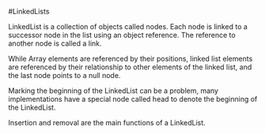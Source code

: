 #LinkedLists

LinkedList is a collection of objects called nodes. Each node is linked to a
successor node in the list using an object reference. The reference to another
node is called a link.

While Array elements are referenced by their positions,
linked list elements are referenced by their relationship to other elements
of the linked list, and the last node points to a null node.

Marking the beginning of the LinkedList can be a problem, many implementations
have a special node called head to denote the beginning of the LinkedList.

Insertion and removal are the main functions of a LinkedList.
